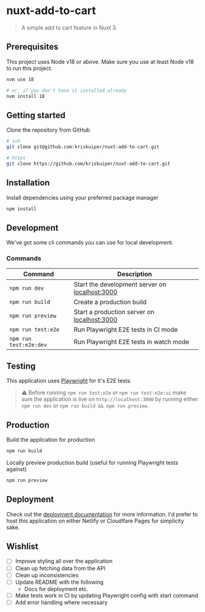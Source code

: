 # nuxt-add-to-cart

> A simple add to cart feature in Nuxt 3.

## Prerequisites
This project uses Node v18 or above. Make sure you use at least Node v18 to run this project.

```bash
nvm use 18

# or, if you don't have it installed already
nvm install 18
```

## Getting started

Clone the repository from GitHub

```bash
# ssh
git clone git@github.com:kriskuiper/nuxt-add-to-cart.git

# https
git clone https://github.com/kriskuiper/nuxt-add-to-cart.git
```

## Installation

Install dependencies using your preferred package manager

```bash
npm install
```

## Development

We've got some cli commands you can use for local development.

### Commands

| **Command**            | **Description**                                                         |
|------------------------|-------------------------------------------------------------------------|
| `npm run dev`          | Start the development server on [localhost:3000](http://localhost:3000) |
| `npm run build`        | Create a production build                                               |
| `npm run preview`      | Start a production server on [localhost:3000](http://localhost:3000)    |
| `npm run test:e2e`     | Run Playwright E2E tests in CI mode                                     |
| `npm run test:e2e:dev` | Run Playwright E2E tests in watch mode                                  |

## Testing

This application uses [Playwright](https://playwright.dev/) for it's E2E tests.

> ⚠️ Before running `npm run test:e2e` or `npm run test:e2e:ui` make sure the application is live on `http://localhost:3000` by running either `npm run dev` or `npm run build && npm run preview`.

## Production

Build the application for production

```bash
npm run build
```

Locally preview production build (useful for running Playwright tests against)

```bash
npm run preview
```

## Deployment
Check out the [deployment documentation](https://nuxt.com/docs/getting-started/deployment) for more information. I'd prefer to host this application on either Netlify or Cloudlfare Pages for simplicity sake.

## Wishlist

- [ ] Improve styling all over the application
- [ ] Clean up fetching data from the API
- [ ] Clean up inconsistencies
- [ ] Update README with the following
  - Docs for deployment etc.
- [ ] Make tests work in CI by updating Playwright config with start command
- [ ] Add error handling where necessary
